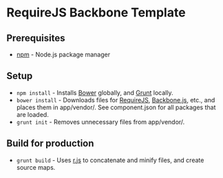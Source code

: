 # RequireJS Backbone Template

## Prerequisites

- [npm] - Node.js package manager

## Setup

- `npm install` - Installs [Bower] globally, and [Grunt] locally.
- `bower install` - Downloads files for [RequireJS], [Backbone.js], etc., and places them in app/vendor/.  See component.json for all packages that are loaded.
- `grunt init` - Removes unnecessary files from app/vendor/.

## Build for production

- `grunt build` - Uses [r.js] to concatenate and minify files, and create source maps.

[npm]: http://nodejs.org/download/
[Bower]: http://twitter.github.io/bower/
[Grunt]: http://gruntjs.com/
[jQuery]: http://jquery.com/
[Modernizr]: http://modernizr.com/
[RequireJS]: http://requirejs.org/
[Backbone.js]: http://backbonejs.org/
[r.js]: http://requirejs.org/docs/optimization.html
